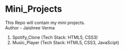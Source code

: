 # Mini_Projects
This Repo will contain my mini projects. 
<br>
Author - Jaishree Verma
<br>
1. Spotify_Clone 
(Tech Stack: HTML5, CSS3)
2. Music_Player
(Tech Stack: HTML5, CSS3, JavaScipt)
